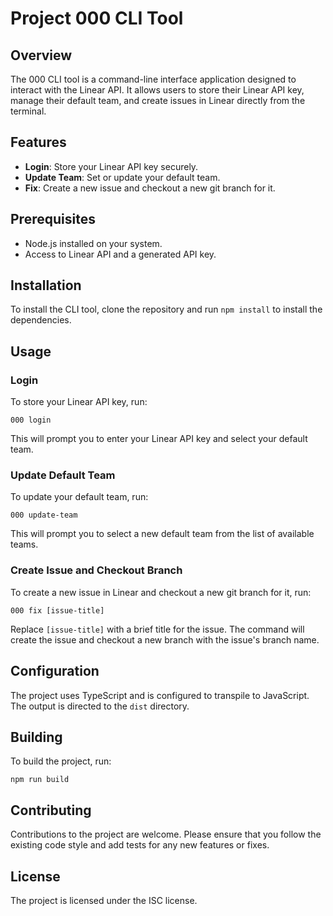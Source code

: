 # Project 000 CLI Tool

## Overview
The 000 CLI tool is a command-line interface application designed to interact with the Linear API. It allows users to store their Linear API key, manage their default team, and create issues in Linear directly from the terminal.

## Features
- **Login**: Store your Linear API key securely.
- **Update Team**: Set or update your default team.
- **Fix**: Create a new issue and checkout a new git branch for it.

## Prerequisites
- Node.js installed on your system.
- Access to Linear API and a generated API key.

## Installation
To install the CLI tool, clone the repository and run `npm install` to install the dependencies.

## Usage

### Login
To store your Linear API key, run:
```shell
000 login
```
This will prompt you to enter your Linear API key and select your default team.

### Update Default Team
To update your default team, run:
```shell
000 update-team
```
This will prompt you to select a new default team from the list of available teams.

### Create Issue and Checkout Branch
To create a new issue in Linear and checkout a new git branch for it, run:
```shell
000 fix [issue-title]
```
Replace `[issue-title]` with a brief title for the issue. The command will create the issue and checkout a new branch with the issue's branch name.

## Configuration
The project uses TypeScript and is configured to transpile to JavaScript. The output is directed to the `dist` directory.

## Building
To build the project, run:
```shell
npm run build
```

## Contributing
Contributions to the project are welcome. Please ensure that you follow the existing code style and add tests for any new features or fixes.

## License
The project is licensed under the ISC license.